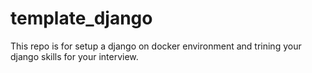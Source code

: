 # template_django
This repo is for setup a django on docker environment and trining your django skills for your interview.
